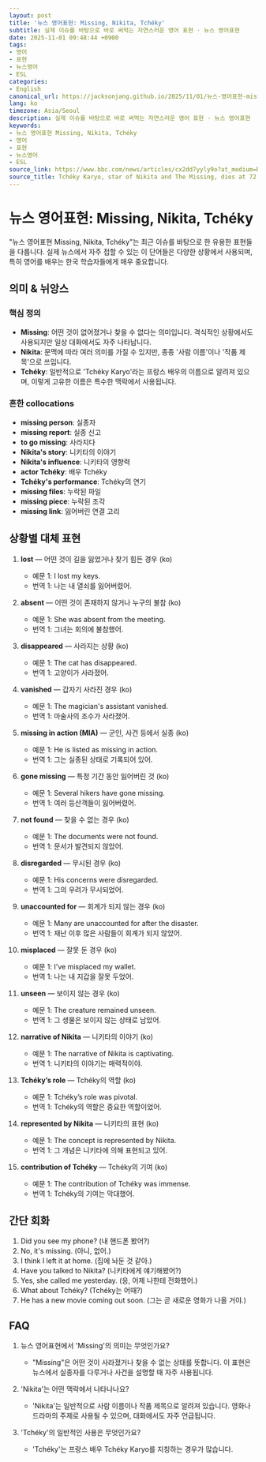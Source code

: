 ```yaml
---
layout: post
title: '뉴스 영어표현: Missing, Nikita, Tchéky'
subtitle: 실제 이슈를 바탕으로 바로 써먹는 자연스러운 영어 표현 · 뉴스 영어표현
date: 2025-11-01 09:48:44 +0900
tags:
- 영어
- 표현
- 뉴스영어
- ESL
categories:
- English
canonical_url: https://jacksonjang.github.io/2025/11/01/뉴스-영어표현-missing-nikita-tchéky/
lang: ko
timezone: Asia/Seoul
description: 실제 이슈를 바탕으로 바로 써먹는 자연스러운 영어 표현 · 뉴스 영어표현
keywords:
- 뉴스 영어표현 Missing, Nikita, Tchéky
- 영어
- 표현
- 뉴스영어
- ESL
source_link: https://www.bbc.com/news/articles/cx2dd7yyly9o?at_medium=RSS&at_campaign=rss
source_title: Tchéky Karyo, star of Nikita and The Missing, dies at 72
---
```


# 뉴스 영어표현: Missing, Nikita, Tchéky

"뉴스 영어표현 Missing, Nikita, Tchéky"는 최근 이슈를 바탕으로 한 유용한 표현들을 다룹니다. 실제 뉴스에서 자주 접할 수 있는 이 단어들은 다양한 상황에서 사용되며, 특히 영어를 배우는 한국 학습자들에게 매우 중요합니다.

## 의미 & 뉘앙스

### 핵심 정의
- **Missing**: 어떤 것이 없어졌거나 찾을 수 없다는 의미입니다. 격식적인 상황에서도 사용되지만 일상 대화에서도 자주 나타납니다.
- **Nikita**: 문맥에 따라 여러 의미를 가질 수 있지만, 종종 '사람 이름'이나 '작품 제목'으로 쓰입니다.
- **Tchéky**: 일반적으로 'Tchéky Karyo'라는 프랑스 배우의 이름으로 알려져 있으며, 이렇게 고유한 이름은 특수한 맥락에서 사용됩니다.

### 흔한 collocations
- **missing person**: 실종자
- **missing report**: 실종 신고
- **to go missing**: 사라지다
- **Nikita's story**: 니키타의 이야기
- **Nikita's influence**: 니키타의 영향력
- **actor Tchéky**: 배우 Tchéky
- **Tchéky's performance**: Tchéky의 연기
- **missing files**: 누락된 파일
- **missing piece**: 누락된 조각
- **missing link**: 잃어버린 연결 고리

## 상황별 대체 표현

1. **lost** — 어떤 것이 길을 잃었거나 찾기 힘든 경우 (ko)
   - 예문 1: I lost my keys.
   - 번역 1: 나는 내 열쇠를 잃어버렸어.

2. **absent** — 어떤 것이 존재하지 않거나 누구의 불참 (ko)
   - 예문 1: She was absent from the meeting.
   - 번역 1: 그녀는 회의에 불참했어.

3. **disappeared** — 사라지는 상황 (ko)
   - 예문 1: The cat has disappeared.
   - 번역 1: 고양이가 사라졌어.

4. **vanished** — 갑자기 사라진 경우 (ko)
   - 예문 1: The magician's assistant vanished.
   - 번역 1: 마술사의 조수가 사라졌어.

5. **missing in action (MIA)** — 군인, 사건 등에서 실종 (ko)
   - 예문 1: He is listed as missing in action.
   - 번역 1: 그는 실종된 상태로 기록되어 있어.

6. **gone missing** — 특정 기간 동안 잃어버린 것 (ko)
   - 예문 1: Several hikers have gone missing.
   - 번역 1: 여러 등산객들이 잃어버렸어.

7. **not found** — 찾을 수 없는 경우 (ko)
   - 예문 1: The documents were not found.
   - 번역 1: 문서가 발견되지 않았어.

8. **disregarded** — 무시된 경우 (ko)
   - 예문 1: His concerns were disregarded.
   - 번역 1: 그의 우려가 무시되었어.

9. **unaccounted for** — 회계가 되지 않는 경우 (ko)
   - 예문 1: Many are unaccounted for after the disaster.
   - 번역 1: 재난 이후 많은 사람들이 회계가 되지 않았어.

10. **misplaced** — 잘못 둔 경우 (ko)
    - 예문 1: I've misplaced my wallet.
    - 번역 1: 나는 내 지갑을 잘못 두었어.

11. **unseen** — 보이지 않는 경우 (ko)
    - 예문 1: The creature remained unseen.
    - 번역 1: 그 생물은 보이지 않는 상태로 남았어.

12. **narrative of Nikita** — 니키타의 이야기 (ko)
    - 예문 1: The narrative of Nikita is captivating.
    - 번역 1: 니키타의 이야기는 매력적이야.

13. **Tchéky’s role** — Tchéky의 역할 (ko)
    - 예문 1: Tchéky’s role was pivotal.
    - 번역 1: Tchéky의 역할은 중요한 역할이었어.

14. **represented by Nikita** — 니키타의 표현 (ko)
    - 예문 1: The concept is represented by Nikita.
    - 번역 1: 그 개념은 니키타에 의해 표현되고 있어.

15. **contribution of Tchéky** — Tchéky의 기여 (ko)
    - 예문 1: The contribution of Tchéky was immense.
    - 번역 1: Tchéky의 기여는 막대했어.

## 간단 회화

1. Did you see my phone? (내 핸드폰 봤어?)
2. No, it's missing. (아니, 없어.)
3. I think I left it at home. (집에 놔둔 것 같아.)
4. Have you talked to Nikita? (니키타에게 얘기해봤어?)
5. Yes, she called me yesterday. (응, 어제 나한테 전화했어.)
6. What about Tchéky? (Tchéky는 어때?)
7. He has a new movie coming out soon. (그는 곧 새로운 영화가 나올 거야.)

## FAQ

1. 뉴스 영어표현에서 'Missing'의 의미는 무엇인가요?
   - "Missing"은 어떤 것이 사라졌거나 찾을 수 없는 상태를 뜻합니다. 이 표현은 뉴스에서 실종자를 다루거나 사건을 설명할 때 자주 사용됩니다.

2. 'Nikita'는 어떤 맥락에서 나타나나요?
   - 'Nikita'는 일반적으로 사람 이름이나 작품 제목으로 알려져 있습니다. 영화나 드라마의 주제로 사용될 수 있으며, 대화에서도 자주 언급됩니다.

3. 'Tchéky'의 일반적인 사용은 무엇인가요?
   - 'Tchéky'는 프랑스 배우 Tchéky Karyo를 지칭하는 경우가 많습니다.